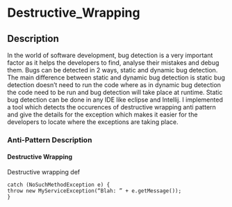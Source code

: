 # Destructive_Wrapping

## Description
In the world of software development, bug detection is a very important factor as it helps the developers to find, analyse their mistakes and debug them. Bugs can be detected in 2 ways, static and dynamic bug detection. The main difference between static and dynamic bug detection is static bug detection doesn’t need to run the code where as in dynamic bug detection the code need to be run and bug detection will take place at runtime. Static bug detection can be done in any IDE like eclipse and Intellij. I implemented a tool which detects the occurences of destructive wrapping anti pattern and give the details for the exception which makes it easier for the developers to locate where the exceptions are taking place.

### Anti-Pattern Description

#### Destructive Wrapping

Destructive wrapping def
```
catch (NoSuchMethodException e) {
throw new MyServiceException(“Blah: ” + e.getMessage());
}
```
